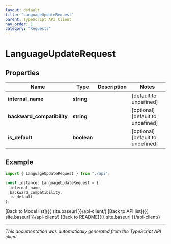 ```yaml
---
layout: default
title: "LanguageUpdateRequest"
parent: TypeScript API Client
nav_order: 1
category: "Requests"
---
```


# LanguageUpdateRequest

## Properties

| Name                       | Type        | Description | Notes                             |
| -------------------------- | ----------- | ----------- | --------------------------------- |
| **internal_name**          | **string**  |             | [default to undefined]            |
| **backward_compatibility** | **string**  |             | [optional] [default to undefined] |
| **is_default**             | **boolean** |             | [optional] [default to undefined] |

## Example

```typescript
import { LanguageUpdateRequest } from "./api";

const instance: LanguageUpdateRequest = {
  internal_name,
  backward_compatibility,
  is_default,
};
```

[Back to Model list]({{ site.baseurl }}/api-client/) [Back to API list]({{ site.baseurl }}/api-client/) [Back to README]({{ site.baseurl }}/api-client/)

---

_This documentation was automatically generated from the TypeScript API client._
